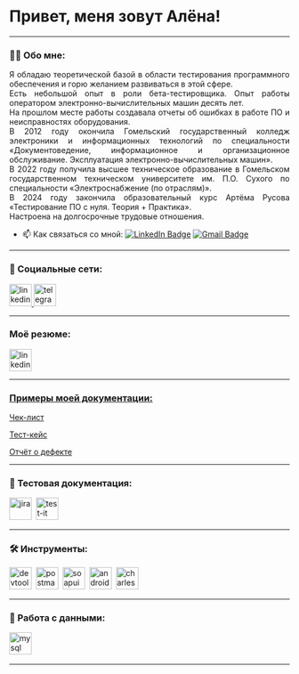 # Привет, меня зовут Алёна!

---

### 👨‍💻 Обо мне:
<p align="justify">Я обладаю теоретической базой в области тестирования программного обеспечения и горю желанием развиваться в этой сфере.  <br> 
  Есть небольшой опыт в роли бета-тестировщика. Опыт работы оператором электронно-вычислительных машин десять лет. <br>
  На прошлом месте работы создавала отчеты об ошибках в работе ПО и неисправностях оборудования. <br> 
  В 2012 году окончила Гомельский государственный колледж электроники и информационных технологий по специальности «Документоведение, информационное и организационное обслуживание. Эксплуатация электронно-вычислительных машин». <br>
  В 2022 году получила высшее техническое образование в Гомельском государственном техническом университете им. П.О. Сухого по специальности «Электроснабжение (по отраслям)». <br>
  В 2024 году закончила образовательный курс Артёма Русова «Тестирование ПО с нуля. Теория + Практика». <br> 
  Настроена на долгосрочные трудовые отношения.
</p>

- 📫 Как связаться со мной: [![LinkedIn Badge](https://img.shields.io/badge/-LinkedIn-blue?style=flat-square&logo=Linkedin&logoColor=white&link=https://www.linkedin.com/in/pireseduardo/)](https://www.linkedin.com/in/qaelena/) [![Gmail Badge](https://img.shields.io/badge/-Gmail-red?style=flat&logo=Gmail&logoColor=white)](mailto:lenaqa94@gmail.com)

---
### 🤝 Социальные сети:

  <div id="badges">
    <a href="https://www.linkedin.com/in/qaelena/" target="_blank">
      <img src="https://cdn-icons-png.flaticon.com/512/2504/2504799.png" width="40" height="40" alt="linkedin" />
    </a>
    <a href="https://t.me/QAEngineer2" target="_blank">
      <img src="https://cdn-icons-png.flaticon.com/512/2111/2111646.png" width="40" height="40" alt="telegram" />
    </a>
  </div>

---

### Моё резюме:

<div>
<a href="https://drive.google.com/file/d/1qkeNLWqUQHU_6HJ6Nq1pfaI-rB7vCF-G/view?usp=sharing">
      <img src="https://cdn-icons-png.flaticon.com/128/6186/6186195.png" width="40" height="40" alt="linkedin" />
      </div>

---
### Примеры моей документации:






<div id="doc">
     <p><a href="https://github.com/user-attachments/files/18396317/-.Stepik.01.01.2024.xlsx">Чек-лист</p>
      </a>
 <p><a href="https://github.com/user-attachments/assets/0362b780-79f3-4016-a938-9dff4b3eb819" target="_blank">Тест-кейс</p>
    </a>
       <p><a href="https://github.com/user-attachments/files/18391185/07.01.2025.Coursera.Google.pdf" target="_blank">Отчёт о дефекте</p>
      </a>
  </div>

---
### 📁 Тестовая документация:

<div>
  <img src="https://cdn.jsdelivr.net/gh/devicons/devicon/icons/jira/jira-original.svg" title="jira" alt="jira" width="40" height="40"/>&nbsp
    <img src="https://docs.testit.software/images/testit_logo_icon_blue.png" title="test-it" alt="test-it" width="40" height="40"/>&nbsp
    </div>

---
### 🛠 Инструменты:

<div>
  <img src="https://d33wubrfki0l68.cloudfront.net/38b5c953a4667366685d55db55d057c86db1fc54/a0fdc/static/acae6b24d940347661ca901ea07f47c1/chrome-dev-logo-icon.png" title="devtools" alt="devtools" width="40" height="40"/>&nbsp
  <img src="https://icon.icepanel.io/Technology/svg/Postman.svg" title="postman" alt="postman" width="40" height="40"/>&nbsp
  <img src="https://static0.smartbear.co/smartbearbrand/media/images/home/soapui-icon.svg" title="soapui" alt="soapui" width="40" height="40"/>&nbsp
   <img src="https://cdn.jsdelivr.net/gh/devicons/devicon/icons/androidstudio/androidstudio-original.svg" title="android-studio" alt="android-studio" width="40" height="40"/>&nbsp
   <img src="https://cdn.icon-icons.com/icons2/3053/PNG/512/charles_proxy_macos_bigsur_icon_190302.png" title="charles-proxy" alt="charles-proxy" width="40" height="40"/>&nbsp
</div>

---


### 💾 Работа с данными:

<div>
  <img src="https://cdn.jsdelivr.net/gh/devicons/devicon/icons/mysql/mysql-original.svg" title="mysql" alt="mysql" width="40" height="40"/>&nbsp
  </div>

---
